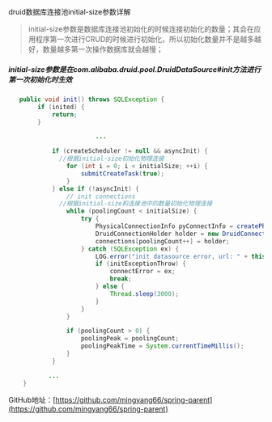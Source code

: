 druid数据库连接池initial-size参数详解

> initial-size参数是数据库连接池初始化的时候连接初始化的数量；其会在应用程序第一次进行CRUD的时候进行初始化，所以初始化数量并不是越多越好，数量越多第一次操作数据库就会越慢；

##### initial-size参数是在com.alibaba.druid.pool.DruidDataSource#init方法进行第一次初始化时生效

```java
   public void init() throws SQLException {
        if (inited) {
            return;
        }

						...

            if (createScheduler != null && asyncInit) {
              //根据initial-size初始化物理连接
                for (int i = 0; i < initialSize; ++i) {
                    submitCreateTask(true);
                }
            } else if (!asyncInit) {
                // init connections
              //根据initial-size和连接池中的数量初始化物理连接
                while (poolingCount < initialSize) {
                    try {
                        PhysicalConnectionInfo pyConnectInfo = createPhysicalConnection();
                        DruidConnectionHolder holder = new DruidConnectionHolder(this, pyConnectInfo);
                        connections[poolingCount++] = holder;
                    } catch (SQLException ex) {
                        LOG.error("init datasource error, url: " + this.getUrl(), ex);
                        if (initExceptionThrow) {
                            connectError = ex;
                            break;
                        } else {
                            Thread.sleep(3000);
                        }
                    }
                }

                if (poolingCount > 0) {
                    poolingPeak = poolingCount;
                    poolingPeakTime = System.currentTimeMillis();
                }
            }

           ...
    }
```

GitHub地址：[https://github.com/mingyang66/spring-parent](https://github.com/mingyang66/spring-parent)